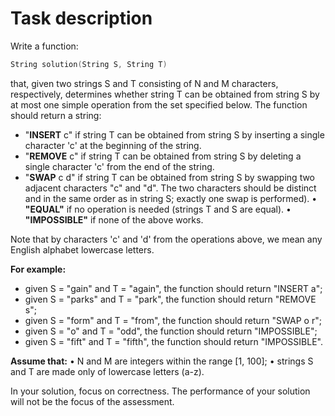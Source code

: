 # Task description

Write a function:
```c
String solution(String S, String T)
```

that, given two strings S and T consisting of N and M characters, respectively, determines whether string T can be obtained from string S by at most one simple operation from the set specified below. The function should return a string:

- "**INSERT** c" if string T can be obtained from string S by inserting a single character 'c' at the beginning of the string.
- "**REMOVE** c" if string T can be obtained from string S by deleting a single character 'c' from the end of the string.
- "**SWAP** c d" if string T can be obtained from string S by swapping two adjacent characters "c" and "d". The two characters should be distinct and in the same order as in string S; exactly one swap is performed).
• **"EQUAL"** if no operation is needed (strings T and S are equal).
• **"IMPOSSIBLE"** if none of the above works.

Note that by characters 'c' and 'd' from the operations above, we mean any English alphabet lowercase letters.

**For example:**
- given S = "gain" and T = "again", the function should return "INSERT a";
- given S = "parks" and T = "park", the function should return "REMOVE s";
- given S = "form" and T = "from", the function should return "SWAP o r";
- given S = "o" and T = "odd", the function should return "IMPOSSIBLE";
- given S = "fift" and T = "fifth", the function should return "IMPOSSIBLE".

**Assume that:**
• N and M are integers within the range [1, 100];
• strings S and T are made only of lowercase letters (a-z).

In your solution, focus on correctness. The performance of your solution will not be the focus of the assessment.